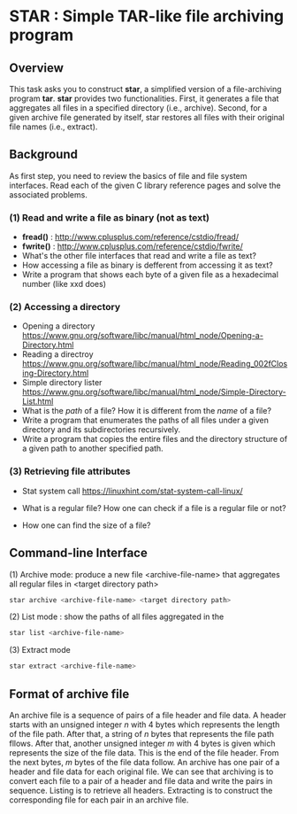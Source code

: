 # STAR : Simple TAR-like file archiving program

## Overview
This task asks you to construct __star__, a simplified version of a file-archiving program __tar__. 
__star__ provides two functionalities. 
First, it generates a file that aggregates all files in a specified directory (i.e., archive). 
Second, for a given archive file generated by itself, star restores all files with their original file names (i.e., extract).  

## Background
As first step, you need to review the basics of file and file system interfaces. 
Read each of the given C library reference pages and solve the associated problems.  

### (1) Read and write a file as binary (not as text)

+ __fread()__ : <http://www.cplusplus.com/reference/cstdio/fread/>  
+ __fwrite()__ : <http://www.cplusplus.com/reference/cstdio/fwrite/>  
+ What's the other file interfaces that read and write a file as text?  
+ How accessing a file as binary is defferent from accessing it as text?  
+ Write a program that shows each byte of a given file as a hexadecimal number (like xxd does)  

### (2) Accessing a directory
+ Opening a directory  <https://www.gnu.org/software/libc/manual/html_node/Opening-a-Directory.html>
+ Reading a directroy  <https://www.gnu.org/software/libc/manual/html_node/Reading_002fClosing-Directory.html>  
+ Simple directory lister  <https://www.gnu.org/software/libc/manual/html_node/Simple-Directory-List.html>  
+ What is the _path_ of a file? How it is different from the _name_ of a file?  
+ Write a program that enumerates the paths of all files under a given directory and its subdirectories recursively.  
+ Write a program that copies the entire files and the directory structure of a given path to another specified path.  

### (3) Retrieving file attributes  
+ Stat system call  <https://linuxhint.com/stat-system-call-linux/>    

+ What is a regular file? How one can check if a file is a regular file or not?    

+ How one can find the size of a file?    

## Command-line Interface
(1) Archive mode: produce a new file \<archive-file-name\> that aggregates all regular files in \<target directory path\>  
```bash
star archive <archive-file-name> <target directory path>  
```

(2) List mode : show the paths of all files aggregated in the
```bash
star list <archive-file-name>  
```

(3) Extract mode  
```bash
star extract <archive-file-name>
```

## Format of archive file
An archive file is a sequence of pairs of a file header and file data. A header starts with an unsigned integer _n_ with 4 
bytes which represents the length of the file path. After that, a string of _n_ bytes that represents the file path fllows. 
After that, another unsigned integer _m_ with 4 bytes is given which represents the size of the file data. This is the end of 
the file header. From the next bytes, _m_ bytes of the file data follow. An archive has one pair of a header and file data for 
each original file. We can see that archiving is to convert each file to a pair of a header and file data and write the pairs 
in sequence. Listing is to retrieve all headers. Extracting is to construct the corresponding file for each pair in an archive file.